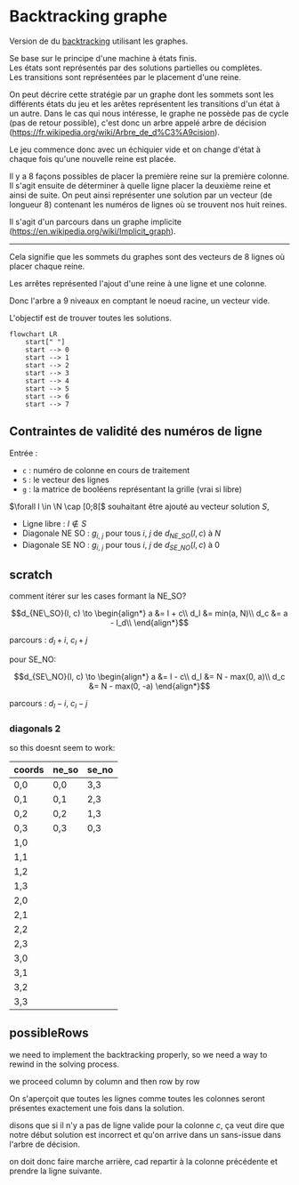 # Backtracking graphe

Version de du [backtracking](../backtracking/backtracking.md) utilisant les graphes.

Se base sur le principe d'une machine à états finis.\
Les états sont représentés par des solutions partielles ou complètes.\
Les transitions sont représentées par le placement d'une reine.

On peut décrire cette stratégie par un graphe dont les sommets sont les différents états du jeu et les arêtes représentent les transitions d'un état à un autre. Dans le cas qui nous intéresse, le graphe ne possède pas de cycle (pas de retour possible), c'est donc un arbre appelé arbre de décision (<https://fr.wikipedia.org/wiki/Arbre_de_d%C3%A9cision>).

Le jeu commence donc avec un échiquier vide et on change d'état à chaque fois qu'une nouvelle reine est placée.

Il y a 8 façons possibles de placer la première reine sur la première colonne. Il s'agit ensuite de déterminer à quelle ligne placer la deuxième reine et ainsi de suite. On peut ainsi représenter une solution par un vecteur (de longueur 8) contenant les numéros de lignes où se trouvent nos huit reines.

Il s'agit d'un parcours dans un graphe implicite (<https://en.wikipedia.org/wiki/Implicit_graph>).

---

Cela signifie que les sommets du graphes sont des vecteurs de 8 lignes où placer chaque reine.

Les arrêtes représented l'ajout d'une reine à une ligne et une colonne.

Donc l'arbre a 9 niveaux en comptant le noeud racine, un vecteur vide.

L'objectif est de trouver toutes les solutions.

```mermaid
flowchart LR
    start[" "]
    start --> 0
    start --> 1
    start --> 2
    start --> 3
    start --> 4
    start --> 5
    start --> 6
    start --> 7
```

## Contraintes de validité des numéros de ligne

Entrée :

- `c` : numéro de colonne en cours de traitement
- `S` : le vecteur des lignes
- `g` : la matrice de booléens représentant la grille (vrai si libre)

$\forall l \in \N \cap [0;8[$ souhaitant être ajouté au vecteur solution $S$,

- Ligne libre : $l \notin S$
- Diagonale NE SO : $g_{i,\ j}$ pour tous $i,\ j$ de $d_{NE\_SO}(l, c)$ à $N$
- Diagonale SE NO : $g_{i,\ j}$ pour tous $i,\ j$ de $d_{SE\_NO}(l, c)$ à $0$

## scratch

comment itérer sur les cases formant la NE_SO?

$$d_{NE\_SO}(l, c) \to \begin{align*}
a &= l + c\\
d_l &= min(a, N)\\
d_c &= a - l_d\\
\end{align*}$$

parcours : $d_l+i$, $c_l+j$

pour SE_NO:

$$d_{SE\_NO}(l, c) \to \begin{align*}
a &= l - c\\
d_l &= N - max(0, a)\\
d_c &= N - max(0, -a)
\end{align*}$$

parcours : $d_l-i$, $c_l-j$

### diagonals 2

so this doesnt seem to work:

coords|ne_so|se_no
-|-|-
0,0|0,0|3,3
0,1|0,1|2,3
0,2|0,2|1,3
0,3|0,3|0,3
1,0||
1,1||
1,2||
1,3||
2,0||
2,1||
2,2||
2,3||
3,0||
3,1||
3,2||
3,3||

## possibleRows

we need to implement the backtracking properly, so we need a way to rewind in the solving process.

we proceed column by column and then row by row

On s'aperçoit que toutes les lignes comme toutes les colonnes seront présentes exactement une fois dans la solution.

disons que si il n'y a pas de ligne valide pour la colonne *c*,
ça veut dire que notre début solution est incorrect et qu'on arrive dans un sans-issue dans l'arbre de décision.

on doit donc faire marche arrière, cad repartir à la colonne précédente et prendre la ligne suivante.
